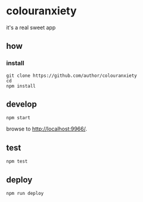 
# colouranxiety

it's a real sweet app

## how

### install

```
git clone https://github.com/author/colouranxiety
cd 
npm install
```

## develop

```
npm start
```

browse to <http://localhost:9966/>.

## test

```
npm test
```

## deploy

```
npm run deploy
```

